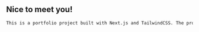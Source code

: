 ## Nice to meet you!

```bash
This is a portfolio project built with Next.js and TailwindCSS. The project's deployment is on Vercel.
```


